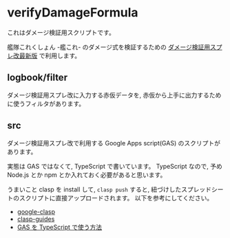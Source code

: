 # verifyDamageFormula

これはダメージ検証用スクリプトです。

艦隊これくしょん -艦これ- のダメージ式を検証するための
[ダメージ検証用スプレ改最新版](https://drive.google.com/drive/folders/1J_tBagjdXl81d0onHqKf--H5hf0TGHnw?usp=sharing)
で利用します。

## logbook/filter

ダメージ検証用スプレ改に入力する赤仮データを, 赤仮から上手に出力するために使うフィルタがあります。

## src

ダメージ検証用スプレ改で利用する Google Apps script(GAS) のスクリプトがあります。

実態は GAS ではなくて, TypeScript で書いています。
TypeScript なので, 予め Node.js とか npm とか入れておく必要があると思います。

うまいこと clasp を install して, `clasp push` すると, 紐づけしたスプレッドシートのスクリプトに直接アップロードされます。
以下を参考にしてください。

- [google-clasp](https://github.com/google/clasp)
- [clasp-guides](https://developers.google.com/apps-script/guides/clasp?hl=ja)
- [GAS を TypeScript で使う方法](https://www.oit.ac.jp/rd/labs/kobayashi-lab/~yagshi/gasts.html)
